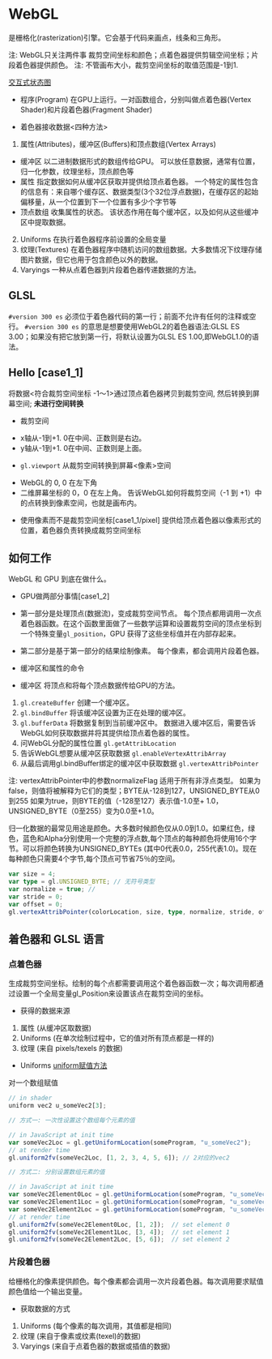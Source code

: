 # WebGL
是栅格化(rasterization)引擎。它会基于代码来画点，线条和三角形。

注: WebGL只关注两件事 裁剪空间坐标和颜色；点着色器提供剪辑空间坐标；片段着色器提供颜色。
注: 不管画布大小，裁剪空间坐标的取值范围是-1到1.

[交互式状态图](https://webgl2fundamentals.org/webgl/lessons/resources/webgl-state-diagram.html?exampleId=draw-cubes#no-help)

* 程序(Program)
在GPU上运行。一对函数组合，分别叫做点着色器(Vertex Shader)和片段着色器(Fragment Shader)

* 着色器接收数据<四种方法>
1. 属性(Attributes)，缓冲区(Buffers)和顶点数组(Vertex Arrays)
- 缓冲区 以二进制数据形式的数组传给GPU。
可以放任意数据，通常有位置，归一化参数，纹理坐标，顶点颜色等
- 属性 指定数据如何从缓冲区获取并提供给顶点着色器。
一个特定的属性包含的信息有：来自哪个缓存区、数据类型(3个32位浮点数据)，在缓存区的起始偏移量，从一个位置到下一个位置有多少个字节等
- 顶点数组 收集属性的状态。
该状态作用在每个缓冲区，以及如何从这些缓冲区中提取数据。
2. Uniforms
在执行着色器程序前设置的全局变量
3. 纹理(Textures)
在着色器程序中随机访问的数组数据。大多数情况下纹理存储图片数据，但它也用于包含颜色以外的数据。
4. Varyings
一种从点着色器到片段着色器传递数据的方法。

## GLSL
`#version 300 es` 必须位于着色器代码的第一行；前面不允许有任何的注释或空行。
`#version 300 es` 的意思是想要使用WebGL2的着色器语法:GLSL ES 3.00；如果没有把它放到第一行，将默认设置为GLSL ES 1.00,即WebGL1.0的语法。

## Hello [case1_1]
将数据<符合裁剪空间坐标 -1～1>通过顶点着色器拷贝到裁剪空间, 然后转换到屏幕空间; **未进行空间转换**

* 裁剪空间
- x轴从-1到+1. 0在中间、正数则是右边。
- y轴从-1到+1. 0在中间、正数则是上面。

* `gl.viewport` 从裁剪空间转换到屏幕<像素>空间
- WebGL的 0, 0 在左下角
- 二维屏幕坐标的 0，0 在左上角。
告诉WebGL如何将裁剪空间（-1 到 +1）中的点转换到像素空间，也就是画布内。

* 使用像素而不是裁剪空间坐标[case1_1/pixel]
提供给顶点着色器以像素形式的位置，着色器负责转换成裁剪空间坐标

## 如何工作
WebGL 和 GPU 到底在做什么。

* GPU做两部分事情[case1_2]
- 第一部分是处理顶点(数据流)，变成裁剪空间节点。
每个顶点都用调用一次点着色器函数。在这个函数里面做了一些数学运算和设置裁剪空间的顶点坐标到一个特殊变量`gl_position`，GPU 获得了这些坐标值并在内部存起来。

- 第二部分是基于第一部分的结果绘制像素。
每个像素，都会调用片段着色器。

* 缓冲区和属性的命令
- 缓冲区 将顶点和将每个顶点数据传给GPU的方法。
1. `gl.createBuffer` 创建一个缓冲区。
2. `gl.bindBuffer` 将该缓冲区设置为正在处理的缓冲区。
3. `gl.bufferData` 将数据复制到当前缓冲区中。
数据进入缓冲区后，需要告诉WebGL如何获取数据并将其提供给顶点着色器的属性。
1. 问WebGL分配的属性位置 `gl.getAttribLocation`
2. 告诉WebGL想要从缓冲区获取数据 `gl.enableVertexAttribArray`
3. 从最后调用gl.bindBuffer绑定的缓冲区中获取数据 `gl.vertexAttribPointer`

注: vertexAttribPointer中的参数normalizeFlag 适用于所有非浮点类型。
如果为false，则值将被解释为它们的类型；BYTE从-128到127，UNSIGNED_BYTE从0到255
如果为true，则BYTE的值（-128至127）表示值-1.0至+ 1.0， UNSIGNED_BYTE（0至255）变为0.0至+1.0。

归一化数据的最常见用途是颜色。大多数时候颜色仅从0.0到1.0。如果红色，绿色，蓝色和Alpha分别使用一个完整的浮点数,每个顶点的每种颜色将使用16个字节。可以将颜色转换为UNSIGNED_BYTEs (其中0代表0.0，255代表1.0)。现在每种颜色只需要4个字节,每个顶点可节省75％的空间。
```ts
var size = 4;
var type = gl.UNSIGNED_BYTE; // 无符号类型
var normalize = true; //
var stride = 0;
var offset = 0;
gl.vertexAttribPointer(colorLocation, size, type, normalize, stride, offset);
```

## 着色器和 GLSL 语言

### 点着色器
生成裁剪空间坐标。绘制的每个点都需要调用这个着色器函数一次；每次调用都通过设置一个全局变量gl_Position来设置该点在裁剪空间的坐标。

* 获得的数据来源
1. 属性 (从缓冲区取数据)
2. Uniforms (在单次绘制过程中，它的值对所有顶点都是一样的)
3. 纹理 (来自 pixels/texels 的数据)

* Uniforms
[uniform赋值方法]('./assets/uniform赋值方法.png')

对一个数组赋值
```ts
// in shader
uniform vec2 u_someVec2[3];

// 方式一: 一次性设置这个数组每个元素的值

// in JavaScript at init time
var someVec2Loc = gl.getUniformLocation(someProgram, "u_someVec2");
// at render time
gl.uniform2fv(someVec2Loc, [1, 2, 3, 4, 5, 6]); // 2对应的vec2

// 方式二: 分别设置数组元素的值

// in JavaScript at init time
var someVec2Element0Loc = gl.getUniformLocation(someProgram, "u_someVec2[0]");
var someVec2Element1Loc = gl.getUniformLocation(someProgram, "u_someVec2[1]");
var someVec2Element2Loc = gl.getUniformLocation(someProgram, "u_someVec2[2]");
// at render time
gl.uniform2fv(someVec2Element0Loc, [1, 2]);  // set element 0
gl.uniform2fv(someVec2Element1Loc, [3, 4]);  // set element 1
gl.uniform2fv(someVec2Element2Loc, [5, 6]);  // set element 2
```

### 片段着色器
给栅格化的像素提供颜色。每个像素都会调用一次片段着色器。每次调用要求赋值颜色值给一个输出变量。

* 获取数据的方式
1. Uniforms (每个像素的每次调用，其值都是相同)
2. 纹理 (来自于像素或纹素(texel)的数据)
3. Varyings (来自于点着色器的数据或插值的数据)
